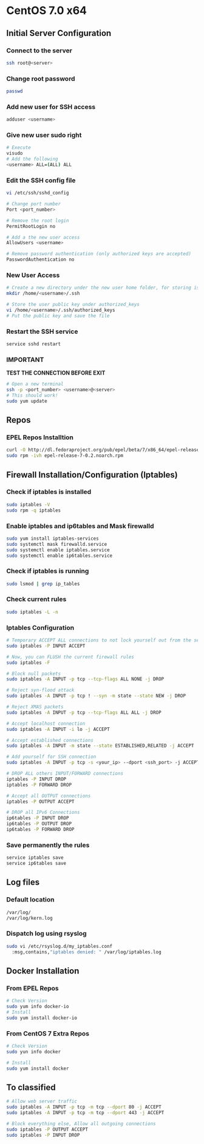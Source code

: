 # CentOS 7.0 x64

## Initial Server Configuration
### Connect to the server
```sh
ssh root@<server>
```
### Change root password
```sh
passwd
```
### Add new user for SSH access
```sh
adduser <username>
```
### Give new user sudo right
```sh
# Execute
visudo
# Add the following
<username> ALL=(ALL) ALL
```
### Edit the SSH config file
```sh
vi /etc/ssh/sshd_config

# Change port number
Port <port_number>

# Remove the root login
PermitRootLogin no

# Add a the new user access
AllowUsers <username>

# Remove password authentication (only authorized keys are accepted)
PasswordAuthentication no
```
### New User Access
```sh
# Create a new directory under the new user home folder, for storing is key.
mkdir /home/<username>/.ssh

# Store the user public key under authorized_keys
vi /home/<username>/.ssh/authorized_keys
# Put the public key and save the file
```
### Restart the SSH service
```sh
service sshd restart
```

### **IMPORTANT**
**TEST THE CONNECTION BEFORE EXIT**
```sh
# Open a new terminal
ssh -p <port_number> <username>@<server>
# This should work!
sudo yum update
```
## Repos
### EPEL Repos Installtion
```sh
curl -O http://dl.fedoraproject.org/pub/epel/beta/7/x86_64/epel-release-7-0.2.noarch.rpm
sudo rpm -ivh epel-release-7-0.2.noarch.rpm
```
## Firewall Installation/Configuration (Iptables)
### Check if iptables is installed
```sh
sudo iptables -V
sudo rpm -q iptables
```

### Enable iptables and ip6tables and Mask firewalld
```sh
sudo yum install iptables-services
sudo systemctl mask firewalld.service
sudo systemctl enable iptables.service
sudo systemctl enable ip6tables.service
```
### Check if iptables is running
```sh
sudo lsmod | grep ip_tables
```
### Check current rules
```sh
sudo iptables -L -n
```
### Iptables Configuration
```sh
# Temporary ACCEPT ALL connections to not lock yourself out from the server (SSH)
sudo iptables -P INPUT ACCEPT

# Now, you can FLUSH the current firewall rules
sudo iptables -F

# Block null packets
sudo iptables -A INPUT -p tcp --tcp-flags ALL NONE -j DROP

# Reject syn-flood attack
sudo iptables -A INPUT -p tcp ! --syn -m state --state NEW -j DROP

# Reject XMAS packets
sudo iptables -A INPUT -p tcp --tcp-flags ALL ALL -j DROP

# Accept localhost connection
sudo iptables -A INPUT -i lo -j ACCEPT

# Accept established connections
sudo iptables -A INPUT -m state --state ESTABLISHED,RELATED -j ACCEPT

# Add yourself for SSH connection
sudo iptables -A INPUT -p tcp -s <your_ip> --dport <ssh_port> -j ACCEPT

# DROP ALL others INPUT/FORWARD connections
iptables -P INPUT DROP
iptables -P FORWARD DROP

# Accept all OUTPUT connections
iptables -P OUTPUT ACCEPT

# DROP all IPv6 Connections
ip6tables -P INPUT DROP
ip6tables -P OUTPUT DROP
ip6tables -P FORWARD DROP
```
### Save permanently the rules
```sh
service iptables save
service ip6tables save
```
## Log files
### Default location
```sh
/var/log/ 
/var/log/kern.log
```
### Dispatch log using rsyslog
```sh
sudo vi /etc/rsyslog.d/my_iptables.conf
  :msg,contains,"iptables denied: " /var/log/iptables.log
```
## Docker Installation
### From EPEL Repos
```sh
# Check Version
sudo yum info docker-io
# Install
sudo yum install docker-io
```
### From CentOS 7 Extra Repos
```sh
# Check Version
sudo yun info docker

# Install
sudo yum install docker
```
## To classified
```sh
# Allow web server traffic
sudo iptables -A INPUT -p tcp -m tcp --dport 80 -j ACCEPT
sudo iptables -A INPUT -p tcp -m tcp --dport 443 -j ACCEPT

# Block everything else, Allow all outgoing connections
sudo iptables -P OUTPUT ACCEPT
sudo iptables -P INPUT DROP
```


